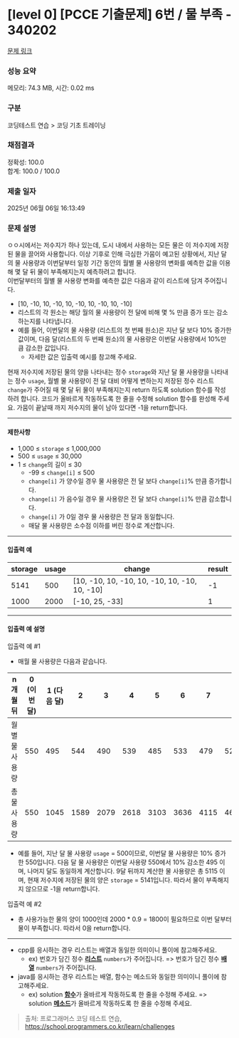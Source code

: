 # [level 0] [PCCE 기출문제] 6번 / 물 부족 - 340202 

[문제 링크](https://school.programmers.co.kr/learn/courses/30/lessons/340202) 

### 성능 요약

메모리: 74.3 MB, 시간: 0.02 ms

### 구분

코딩테스트 연습 > 코딩 기초 트레이닝

### 채점결과

정확성: 100.0<br/>합계: 100.0 / 100.0

### 제출 일자

2025년 06월 06일 16:13:49

### 문제 설명

<p>ㅇㅇ시에서는 저수지가 하나 있는데, 도시 내에서 사용하는 모든 물은 이 저수지에 저장된 물을 끌어와 사용합니다. 이상 기후로 인해 극심한 가뭄이 예고된 상황에서, 지난 달의 물 사용량과 이번달부터 일정 기간 동안의 월별 물 사용량의 변화를 예측한 값을 이용해 몇 달 뒤 물이 부족해지는지 예측하려고 합니다.<br>
이번달부터의 월별 물 사용량 변화를 예측한 값은 다음과 같이 리스트에 담겨 주어집니다.</p>

<ul>
<li>[10, -10, 10, -10, 10, -10, 10, -10, 10, -10]</li>
<li>리스트의 각 원소는 해당 월의 물 사용량이 전 달에 비해 몇 % 만큼 증가 또는 감소하는지를 나타냅니다.</li>
<li>예를 들어, 이번달의 물 사용량 (리스트의 첫 번째 원소)은 지난 달 보다 10% 증가한 값이며, 다음 달(리스트의 두 번째 원소)의 물 사용량은 이번달 사용량에서 10%만큼 감소한 값입니다.

<ul>
<li>자세한 값은 입출력 예시를 참고해 주세요.</li>
</ul></li>
</ul>

<p>현재 저수지에 저장된 물의 양을 나타내는 정수 <code>storage</code>와 지난 달 물 사용량을 나타내는 정수 <code>usage</code>, 월별 물 사용량이 전 달 대비 어떻게 변하는지 저장된 정수 리스트 <code>change</code>가 주어질 때 몇 달 뒤 물이 부족해지는지 return 하도록 solution 함수를 작성하려 합니다. 코드가 올바르게 작동하도록 한 줄을 수정해 solution 함수를 완성해 주세요. 가뭄이 끝날때 까지 저수지의 물이 남아 있다면 -1을 return합니다.</p>

<hr>

<h4>제한사항</h4>

<ul>
<li>1,000 ≤ <code>storage</code> ≤ 1,000,000</li>
<li>500 ≤ <code>usage</code> ≤ 30,000</li>
<li>1 ≤ <code>change</code>의 길이 ≤ 30

<ul>
<li>-99 ≤ <code>change[i]</code> ≤ 500</li>
<li><code>change[i]</code> 가 양수일 경우 물 사용량은 전 달 보다 <code>change[i]</code>% 만큼 증가합니다.</li>
<li><code>change[i]</code> 가 음수일 경우 물 사용량은 전 달 보다 <code>change[i]</code>% 만큼 감소합니다.</li>
<li><code>change[i]</code> 가 0일 경우 물 사용량은 전 달과 동일합니다.</li>
<li>매달 물 사용량은 소수점 이하를 버린 정수로 계산합니다.</li>
</ul></li>
</ul>

<hr>

<h4>입출력 예</h4>
<table class="table">
        <thead><tr>
<th>storage</th>
<th>usage</th>
<th>change</th>
<th>result</th>
</tr>
</thead>
        <tbody><tr>
<td>5141</td>
<td>500</td>
<td>[10, -10, 10, -10, 10, -10, 10, -10, 10, -10]</td>
<td>-1</td>
</tr>
<tr>
<td>1000</td>
<td>2000</td>
<td>[-10, 25, -33]</td>
<td>1</td>
</tr>
</tbody>
      </table>
<hr>

<h4>입출력 예 설명</h4>

<p>입출력 예 #1</p>

<ul>
<li>매월 물 사용량은 다음과 같습니다. </li>
</ul>
<table class="table">
        <thead><tr>
<th>n개월 뒤</th>
<th>0 (이번 달)</th>
<th>1 (다음 달)</th>
<th>2</th>
<th>3</th>
<th>4</th>
<th>5</th>
<th>6</th>
<th>7</th>
<th>8</th>
<th>9</th>
</tr>
</thead>
        <tbody><tr>
<td>월 별 물 사용량</td>
<td>550</td>
<td>495</td>
<td>544</td>
<td>490</td>
<td>539</td>
<td>485</td>
<td>533</td>
<td>479</td>
<td>526</td>
<td>474</td>
</tr>
<tr>
<td>총 물 사용량</td>
<td>550</td>
<td>1045</td>
<td>1589</td>
<td>2079</td>
<td>2618</td>
<td>3103</td>
<td>3636</td>
<td>4115</td>
<td>4641</td>
<td>5115</td>
</tr>
</tbody>
      </table>
<ul>
<li>예를 들어, 지난 달 물 사용량 <code>usage</code> = 500이므로, 이번달 물 사용량은 10% 증가한 550입니다. 다음 달 물 사용량은 이번달 사용량 550에서 10% 감소한 495 이며, 나머지 달도 동일하게 계산합니다. 9달 뒤까지 계산한 물 사용량은 총 5115 이며, 현재 저수지에 저장된 물의 양은 <code>storage</code> = 5141입니다. 따라서 물이 부족해지지 않으므로 -1을 return합니다.</li>
</ul>

<p>입출력 예 #2</p>

<ul>
<li>총 사용가능한 물의 양이 1000인데 2000 * 0.9 = 1800이 필요하므로 이번 달부터 물이 부족합니다. 따라서 0을 return합니다.</li>
</ul>

<hr>

<ul>
<li>cpp를 응시하는 경우 리스트는 배열과 동일한 의미이니 풀이에 참고해주세요.

<ul>
<li>ex) 번호가 담긴 정수 <u><strong>리스트</strong></u> <code>numbers</code>가 주어집니다. =&gt; 번호가 담긴 정수 <u><strong>배열</strong></u> <code>numbers</code>가 주어집니다.</li>
</ul></li>
<li>java를 응시하는 경우 리스트는 배열, 함수는 메소드와 동일한 의미이니 풀이에 참고해주세요.

<ul>
<li>ex) solution <u><strong>함수</strong></u>가 올바르게 작동하도록 한 줄을 수정해 주세요. =&gt; solution <u><strong>메소드</strong></u>가 올바르게 작동하도록 한 줄을 수정해 주세요.</li>
</ul></li>
</ul>


> 출처: 프로그래머스 코딩 테스트 연습, https://school.programmers.co.kr/learn/challenges